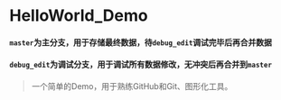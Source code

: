 # HelloWorld_Demo
#### ```master```为主分支，用于存储最终数据，待```debug_edit```调试完毕后再合并数据
#### ```debug_edit```为调试分支，用于调试所有数据修改，无冲突后再合并到```master```

> 一个简单的Demo，用于熟练GitHub和Git、图形化工具。
